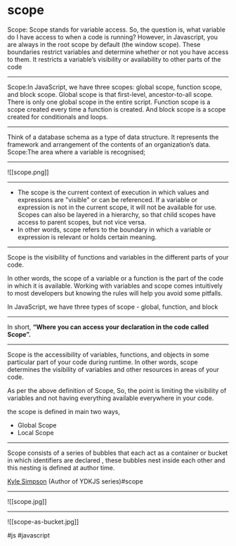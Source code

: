# scope

Scope: Scope stands for variable access. So, the question is, what variable do I have access to when a code is running? However, in Javascript, you are always in the root scope by default (the window scope). These boundaries restrict variables and determine whether or not you have access to them. It restricts a variable’s visibility or availability to other parts of the code
<hr>

Scope:In JavaScript, we have three scopes: global scope, function scope, and block scope. Global scope is that first-level, ancestor-to-all scope. There is only one global scope in the entire script. Function scope is a scope created every time a function is created. And block scope is a scope created for conditionals and loops.
***
Think of a database schema as a type of data structure. It represents the framework and arrangement of the contents of an organization’s data.
Scope:The area where a variable is recognised;
***
![[scope.png]]
***
-   The scope is the current context of execution in which values and expressions are "visible" or can be referenced. If a variable or expression is not in the current scope, it will not be available for use. Scopes can also be layered in a hierarchy, so that child scopes have access to parent scopes, but not vice versa.
-   In other words, scope refers to the boundary in which a variable or expression is relevant or holds certain meaning.
***
Scope is the visibility of functions and variables in the different parts of your code.

In other words, the scope of a variable or a function is the part of the code in which it is available. Working with variables and scope comes intuitively to most developers but knowing the rules will help you avoid some pitfalls.

In JavaScript, we have three types of scope - global, function, and block
***
In short, **“Where you can access your declaration in the code called Scope”.**
***
Scope is the accessibility of variables, functions, and objects in some particular part of your code during runtime. In other words, scope determines the visibility of variables and other resources in areas of your code.

As per the above definition of Scope, So, the point is limiting the visibility of variables and not having everything available everywhere in your code.

the scope is defined in main two ways,

-   Global Scope
-   Local Scope
***

Scope consists of a series of bubbles that each act as a container or bucket in which identifiers are declared , these bubbles nest inside each other and this nesting is defined at author time.

[Kyle Simpson](https://twitter.com/getify?ref=hackernoon.com) (Author of YDKJS series)#scope
***
![[scope.jpg]]
***
![[scope-as-bucket.jpg]]

#js #javascript